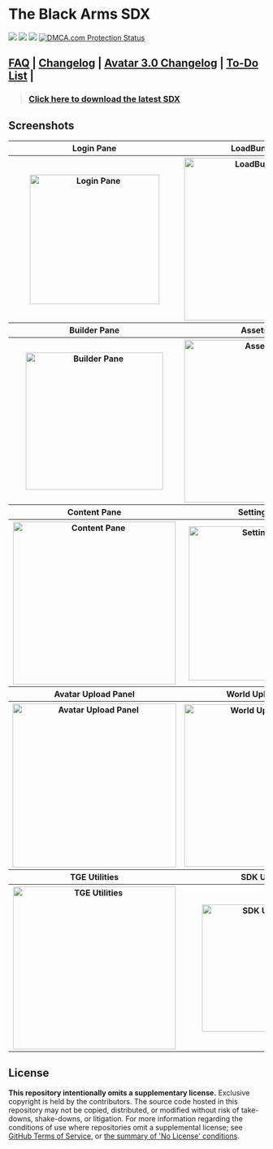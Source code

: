 # The Black Arms SDX

[![](https://img.shields.io/discord/750823059807797260?color=Black&label=DEDSEC)](https://discord.gg/hEV4yKZ) [![](https://img.shields.io/discord/745032625630085122?color=Crimson&label=The%20Black%20Arms)](https://discord.gg/m6UfHkY) [![](https://img.shields.io/badge/The%20Black%20Arms-Guilded-%23F5C400)](https://www.guilded.gg/i/Kk57LVQE) <a href="//www.dmca.com/Protection/Status.aspx?ID=86b9881f-9b14-4185-92dd-dfe87ac393d6" title="DMCA.com Protection Status" class="dmca-badge"> <img src ="https://images.dmca.com/Badges/dmca_protected_sml_120m.png?ID=86b9881f-9b14-4185-92dd-dfe87ac393d6"  alt="DMCA.com Protection Status" /></a>

## [FAQ](./FAQ.md) | [Changelog](./CHANGELOG.md) | [Avatar 3.0 Changelog](./AVATAR-3.0-CHANGELOG.md) | [To-Do List](./TODO.md) |

> ### [Click here to download the latest SDX](https://github.com/TheBlackArms/TheBlackArmsSDX/releases/latest)

## Screenshots
<table>
  <tr>
    <th>Login Pane</th>
    <th>LoadBundle Pane</th>
  </tr>
  <tr>
    <th><img src="https://raw.githubusercontent.com/TheBlackArms/The-Black-Arms-SDX/master/screenshots/login.png" alt="Login Pane" width="255px" /></th>
    <th><img src="https://raw.githubusercontent.com/TheBlackArms/The-Black-Arms-SDX/master/screenshots/loadbundle.png" alt="LoadBundle Pane" width="320x" /></th>
  </tr>
  <tr>
    <th>Builder Pane</th>
    <th>Assets Pane</th>
  </tr>
  <tr>
    <th><img src="https://raw.githubusercontent.com/TheBlackArms/The-Black-Arms-SDX/master/screenshots/builder.png" alt="Builder Pane" width="270px" /></th>
    <th><img src="https://raw.githubusercontent.com/TheBlackArms/The-Black-Arms-SDX/master/screenshots/assets.png" alt="Assets Pane" width="320px" /></th>
  </tr>
  <tr>
    <th>Content Pane</th>
    <th>Settings Pane</th>
  </tr>
  <tr>
    <th><img src="https://raw.githubusercontent.com/TheBlackArms/The-Black-Arms-SDX/master/screenshots/content.png" alt="Content Pane" width="320px" /></th>
    <th><img src="https://raw.githubusercontent.com/TheBlackArms/The-Black-Arms-SDX/master/screenshots/settings.png" alt="Settings Pane" width="303px" /></th>
  </tr>
  <tr>
    <th>Avatar Upload Panel</th>
    <th>World Upload Panel</th>
  </tr>
  <tr>
    <th><img src="https://raw.githubusercontent.com/TheBlackArms/The-Black-Arms-SDX/master/screenshots/avatarup.png" alt="Avatar Upload Panel" width="322px" /></th>
    <th><img src="https://raw.githubusercontent.com/TheBlackArms/The-Black-Arms-SDX/master/screenshots/worldup.png" alt="World Upload Panel" width="320px" /></th>
  </tr>
  <tr>
    <th>TGE Utilities</th>
    <th>SDK Utilities</th>
  </tr>
  <tr>
    <th><img src="https://raw.githubusercontent.com/TheBlackArms/The-Black-Arms-SDX/master/screenshots/tge.png" alt="TGE Utilities" width="320px" /></th>
    <th><img src="https://raw.githubusercontent.com/TheBlackArms/The-Black-Arms-SDX/master/screenshots/utilities.png" alt="SDK Utilitiese" width="250px" /></th>
  </tr>
</table>

## License

**This repository intentionally omits a supplementary license.** Exclusive copyright is held by the contributors.
The source code hosted in this repository may not be copied, distributed, or modified without risk of take-downs, shake-downs, or litigation.
For more information regarding the conditions of use where repositories omit a supplemental license; see [GitHub Terms of Service](https://docs.github.com/en/github/site-policy/github-terms-of-service#d-user-generated-content), or [the summary of 'No License' conditions](https://choosealicense.com/no-permission/).
